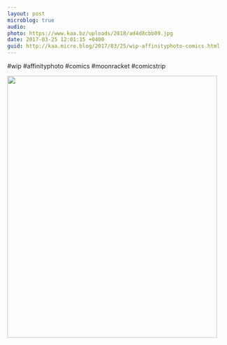 ```yaml
---
layout: post
microblog: true
audio: 
photo: https://www.kaa.bz/uploads/2018/ad4d8cbb09.jpg
date: 2017-03-25 12:01:15 +0400
guid: http://kaa.micro.blog/2017/03/25/wip-affinityphoto-comics.html
---
```

#wip #affinityphoto #comics #moonracket #comicstrip

<img src="https://www.kaa.bz/uploads/2018/ad4d8cbb09.jpg" width="480" height="600" />
